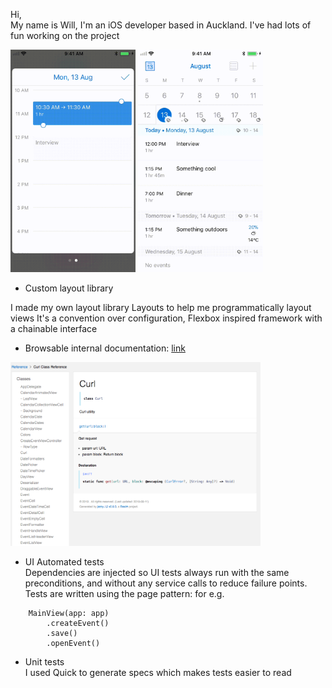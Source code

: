 Hi,  
My name is Will, I'm an iOS developer based in Auckland. 
I've had lots of fun working on the project

<span><img src="https://github.com/will3/cali/blob/master/ms1.gif" width="200"></span>
<span><img src="https://github.com/will3/cali/blob/master/ms3.gif" width="200"></span>

- Custom layout library  

I made my own layout library Layouts to help me programmatically layout views
It's a convention over configuration, Flexbox inspired framework with a chainable interface

- Browsable internal documentation: [link](http://will3.github.io/calidoc)  

<img src="https://github.com/will3/cali/blob/master/doc.png" width="400">

- UI Automated tests  
Dependencies are injected so UI tests always run with the same preconditions, and without any service calls to reduce failure points.
Tests are written using the page pattern:
for e.g.
```
    MainView(app: app)
        .createEvent()
        .save()
        .openEvent()
```

- Unit tests  
I used Quick to generate specs which makes tests easier to read
